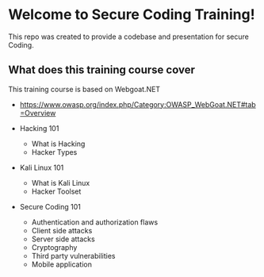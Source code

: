 # Welcome to Secure Coding Training!
This repo was created to provide a codebase and presentation for secure Coding.
## What does this training course cover

This training course is based on Webgoat.NET
* https://www.owasp.org/index.php/Category:OWASP_WebGoat.NET#tab=Overview

* Hacking 101
  * What is Hacking
  * Hacker Types
* Kali Linux 101
  * What is Kali Linux
  * Hacker Toolset
* Secure Coding 101
  * Authentication and authorization flaws
  * Client side attacks
  * Server side attacks
  * Cryptography
  * Third party vulnerabilities
  * Mobile application